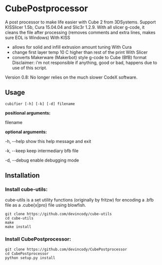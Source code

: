# CubePostprocessor
A post processor to make life easier with Cube 2 from 3DSystems.
Support KISSlicer 1.5b, Cura 15.04.04 and Slic3r 1.2.9.
With all slicer g-code, it cleans the file after processing (removes comments and extra lines, makes sure EOL is Windows)
With KISS
 - allows for solid and infill extrusion amount tuning
With Cura
 - change first layer temp 10 C higher than rest of the print
With Slicer
 - converts Makerware (Makerbot) style g-code to Cube (BfB) format
Disclaimer: i'm not responsible if anything, good or bad, happens due to use of this script.

Version 0.8: No longer relies on the much slower CodeX software.

## Usage
    cubifier [-h] [-k] [-d] filename

**positional arguments:**

  filename

**optional arguments:**

-h, --help   show this help message and exit
  
-k, --keep   keep intermediary bfb file
  
-d, --debug  enable debugging mode


## Installation

### Install cube-utils:

cube-utils is a set utility functions (originally by fritzw) for encoding a .bfb file as a .cube{x|pro} file using blowfish.

    git clone https://github.com/devincody/cube-utils
    cd cube-utils
    make
    make install
    
### Install CubePostprocessor:
    git clone https://github.com/devincody/CubePostprocessor
    cd CubePostprocessor
    python setup.py install
